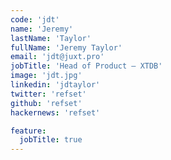 ```yaml
---
code: 'jdt'
name: 'Jeremy'
lastName: 'Taylor'
fullName: 'Jeremy Taylor'
email: 'jdt@juxt.pro'
jobTitle: 'Head of Product — XTDB'
image: 'jdt.jpg'
linkedin: 'jdtaylor'
twitter: 'refset'
github: 'refset'
hackernews: 'refset'

feature:
  jobTitle: true
---
```

